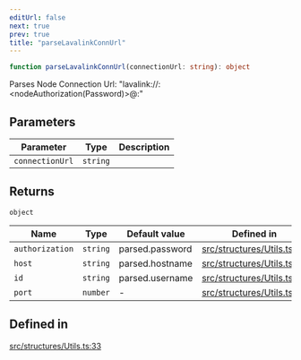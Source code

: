 ```yaml
---
editUrl: false
next: true
prev: true
title: "parseLavalinkConnUrl"
---
```


```ts
function parseLavalinkConnUrl(connectionUrl: string): object
```

Parses Node Connection Url: "lavalink://<nodeId>:<nodeAuthorization(Password)>@<NodeHost>:<NodePort>"

## Parameters

| Parameter | Type | Description |
| ------ | ------ | ------ |
| `connectionUrl` | `string` |  |

## Returns

`object`

| Name | Type | Default value | Defined in |
| ------ | ------ | ------ | ------ |
| `authorization` | `string` | parsed.password | [src/structures/Utils.ts:37](https://github.com/appujet/lavalink-client/blob/4880e032861893b27e80b7c2d6c36639afbb3479/src/structures/Utils.ts#L37) |
| `host` | `string` | parsed.hostname | [src/structures/Utils.ts:39](https://github.com/appujet/lavalink-client/blob/4880e032861893b27e80b7c2d6c36639afbb3479/src/structures/Utils.ts#L39) |
| `id` | `string` | parsed.username | [src/structures/Utils.ts:38](https://github.com/appujet/lavalink-client/blob/4880e032861893b27e80b7c2d6c36639afbb3479/src/structures/Utils.ts#L38) |
| `port` | `number` | - | [src/structures/Utils.ts:40](https://github.com/appujet/lavalink-client/blob/4880e032861893b27e80b7c2d6c36639afbb3479/src/structures/Utils.ts#L40) |

## Defined in

[src/structures/Utils.ts:33](https://github.com/appujet/lavalink-client/blob/4880e032861893b27e80b7c2d6c36639afbb3479/src/structures/Utils.ts#L33)
